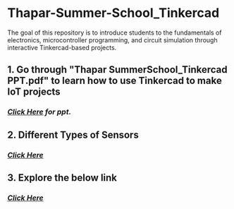 # Thapar-Summer-School_Tinkercad
The goal of this repository is to introduce students to the fundamentals of electronics, microcontroller programming, and circuit simulation through interactive Tinkercad-based projects.
## **1. Go through "Thapar SummerSchool_Tinkercad PPT.pdf" to learn how to use Tinkercad to make IoT projects**
### *<a href= "https://docs.google.com/presentation/d/e/2PACX-1vSyUYDKvp_kqaGrTj7CGhKTvc07fnB2xKBUzKfCYbk_Bc8flVbMcMTpcHeMxEYEQw/pub?start=false&loop=false&delayms=3000"> Click Here</a> for ppt.*
## **2. Different Types of Sensors**
### *<a href= "https://circuitdigest.com/tutorial/different-types-of-sensors-and-their-working"> Click Here </a>*
## **3. Explore the below link**
### *<a href= "https://www.tinkercad.com/blog/explore-microbit-with-tinkercad"> Click Here </a>*
